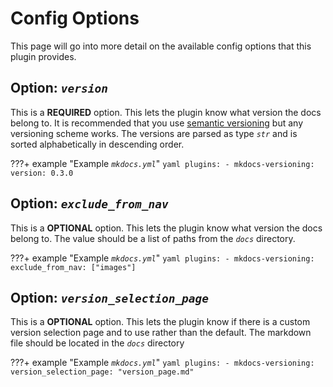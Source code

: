 # Config Options

This page will go into more detail on the available config options that this plugin provides. 

## Option: *`version`* 

This is a **REQUIRED** option. This lets the plugin know what version the docs belong to. It is recommended that you use [semantic versioning](https://semver.org/) but any versioning scheme works. The versions are parsed as type *`str`* and is sorted alphabetically in descending order. 

???+ example "Example *`mkdocs.yml`*"
    ```yaml
    plugins:
    - mkdocs-versioning:
        version: 0.3.0
    ```

## Option: *`exclude_from_nav`* 

This is a **OPTIONAL** option. This lets the plugin know what version the docs belong to. The value should be a list of paths from the *`docs`* directory.

???+ example "Example *`mkdocs.yml`*"
    ```yaml
    plugins:
    - mkdocs-versioning:
        exclude_from_nav: ["images"]
    ```

## Option: *`version_selection_page`* 

This is a **OPTIONAL** option. This lets the plugin know if there is a custom version selection page and to use rather than the default. The markdown file should be located in the *`docs`* directory

???+ example "Example *`mkdocs.yml`*"
    ```yaml
    plugins:
    - mkdocs-versioning:
        version_selection_page: "version_page.md"
    ```